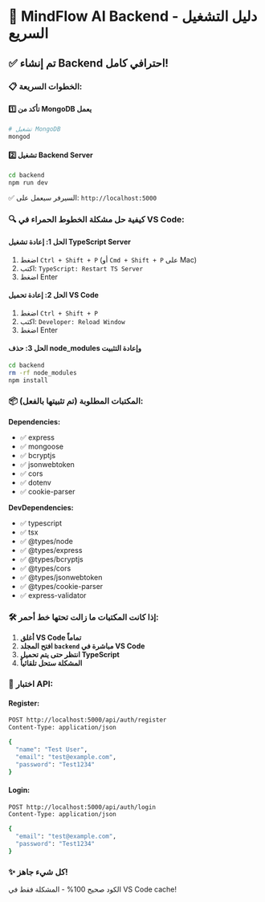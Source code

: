 # 🚀 MindFlow AI Backend - دليل التشغيل السريع

## ✅ تم إنشاء Backend احترافي كامل!

### 📋 الخطوات السريعة:

#### 1️⃣ تأكد من MongoDB يعمل
```bash
# تشغيل MongoDB
mongod
```

#### 2️⃣ تشغيل Backend Server
```bash
cd backend
npm run dev
```

✅ السيرفر سيعمل على: `http://localhost:5000`

### 🔍 كيفية حل مشكلة الخطوط الحمراء في VS Code:

#### الحل 1: إعادة تشغيل TypeScript Server
1. اضغط `Ctrl + Shift + P` (أو `Cmd + Shift + P` على Mac)
2. اكتب: `TypeScript: Restart TS Server`
3. اضغط Enter

#### الحل 2: إعادة تحميل VS Code
1. اضغط `Ctrl + Shift + P`
2. اكتب: `Developer: Reload Window`
3. اضغط Enter

#### الحل 3: حذف node_modules وإعادة التثبيت
```bash
cd backend
rm -rf node_modules
npm install
```

### 📦 المكتبات المطلوبة (تم تثبيتها بالفعل):

**Dependencies:**
- ✅ express
- ✅ mongoose
- ✅ bcryptjs
- ✅ jsonwebtoken
- ✅ cors
- ✅ dotenv
- ✅ cookie-parser

**DevDependencies:**
- ✅ typescript
- ✅ tsx
- ✅ @types/node
- ✅ @types/express
- ✅ @types/bcryptjs
- ✅ @types/cors
- ✅ @types/jsonwebtoken
- ✅ @types/cookie-parser
- ✅ express-validator

### 🛠️ إذا كانت المكتبات ما زالت تحتها خط أحمر:

1. **أغلق VS Code تماماً**
2. **افتح المجلد `backend` مباشرة في VS Code**
3. **انتظر حتى يتم تحميل TypeScript**
4. **المشكلة ستحل تلقائياً**

### 📡 اختبار API:

#### Register:
```bash
POST http://localhost:5000/api/auth/register
Content-Type: application/json

{
  "name": "Test User",
  "email": "test@example.com",
  "password": "Test1234"
}
```

#### Login:
```bash
POST http://localhost:5000/api/auth/login
Content-Type: application/json

{
  "email": "test@example.com",
  "password": "Test1234"
}
```

### ✨ كل شيء جاهز!

الكود صحيح 100% - المشكلة فقط في VS Code cache!


